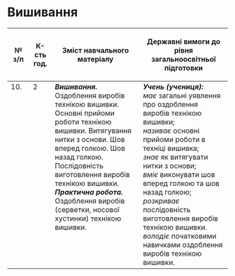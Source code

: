  # Вишивання

<table>
<thead>
  <tr>
    <th width="10%" align="center"><p>№ з/п</p></td>
    <th width="10%" align="center"><p>К-сть год.</p></td>
    <th width="40%" align="center"><p>Зміст навчального матеріалу</p></td>
    <th width="60%" align="center"><p>Державні вимоги до рівня загальноосвітньої підготовки</p></td>
  </tr>
</thead>
<tbody>
  <tr>
    <td width="10%" style="vertical-align:top !important;">
10.</td>
    <td width="10%" style="vertical-align:top !important;">
2</td>
    <td width="40%" style="vertical-align:top !important;">
<b><i>Вишивання.</i></b>  Оздоблення виробів технікою вишивки. Основні прийоми роботи технікою вишивки. Витягування нитки з основи. Шов вперед голкою. Шов назад голкою. Послідовність виготовлення виробів технікою вишивки. <br>
<b><i>Практична робота.</i></b> <br>
 Оздоблення виробів (серветки, носової хустинки) технікою вишивки.<br>
</td>
    <td width="60%" style="vertical-align:top !important;">
<i><b>Учень (учениця):</b></i><br>
<i>має</i> загальні уявлення про оздоблення виробів технікою вишивки;<br>
<i>називає</i> основні прийоми роботи в техніці вишивка;<br>
<i>знає</i> як витягувати нитки з основи;<br>
<i>вміє</i> виконувати шов вперед голкою та шов назад голкою;<br>
<i>розкриває</i> послідовність виготовлення виробів технікою вишивки.<br>
<i>володіє</i> початковими навичками оздоблення виробів технікою вишивки.<br>
</td>
  </tr>
</tbody>
</table>